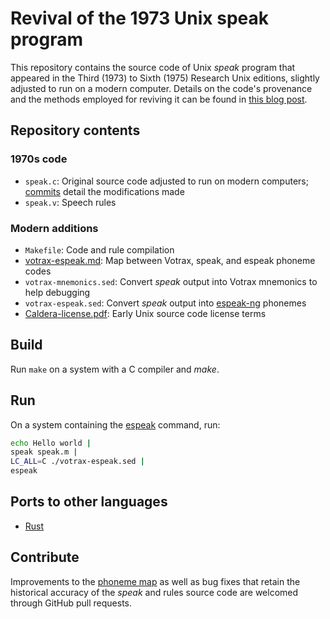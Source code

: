 # Revival of the 1973 Unix speak program
This repository contains the source code of Unix _speak_
program that appeared in the Third (1973) to Sixth (1975) Research
Unix editions, slightly adjusted to run on a modern computer.
Details on the code's provenance and the methods employed for
reviving it can be found in
[this blog post](https://www.spinellis.gr/blog/20210102/).

## Repository contents
### 1970s code
* `speak.c`: Original source code adjusted to run on modern computers;
   [commits](https://github.com/dspinellis/speak/commits/master/speak.c) detail
   the modifications made
* `speak.v`: Speech rules
### Modern additions
* `Makefile`: Code and rule compilation
* [votrax-espeak.md](https://github.com/dspinellis/speak/blob/master/votrax-espeak.md): Map between Votrax, speak, and espeak phoneme codes
* `votrax-mnemonics.sed`: Convert _speak_ output into Votrax mnemonics to help debugging
* `votrax-espeak.sed`: Convert _speak_ output into
   [espeak-ng](https://github.com/espeak-ng/espeak-ng) phonemes
* [Caldera-license.pdf](https://github.com/dspinellis/speak/blob/master/Caldera-license.pdf): Early Unix source code license terms

## Build
Run `make` on a system with a C compiler and _make_.

## Run
On a system containing the
[espeak](https://github.com/espeak-ng/espeak-ng) command, run:

```sh
echo Hello world |
speak speak.m |
LC_ALL=C ./votrax-espeak.sed |
espeak
```

## Ports to other languages

* [Rust](rs/RUST-SPEAK.md)

## Contribute
Improvements to the [phoneme map](https://github.com/dspinellis/speak/blob/master/votrax-espeak.md)
as well as bug fixes that retain the historical accuracy of the _speak_ and rules source code are welcomed
through GitHub pull requests.
